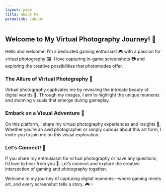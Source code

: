 ```yaml
---
layout: page
title: About Me
permalink: /about
---
```


## Welcome to My Virtual Photography Journey! 📸

Hello and welcome! I’m a dedicated gaming enthusiast 🎮 with a passion for virtual photography 🖼️. I love capturing in-game screenshots 📷 and exploring the creative possibilities that photomodes offer.

### The Allure of Virtual Photography 🌟

Virtual photography captivates me by revealing the intricate beauty of digital worlds 🎨. Through my images, I aim to highlight the unique moments and stunning visuals that emerge during gameplay.

### Embark on a Visual Adventure 👀

On this platform, I share my virtual photography experiences and insights 🚀. Whether you’re an avid photographer or simply curious about this art form, I invite you to join me on this visual exploration.

### Let’s Connect! 🤝

If you share my enthusiasm for virtual photography or have any questions, I’d love to hear from you 📩. Let’s connect and explore the creative intersection of gaming and photography together.

Welcome to my journey of capturing digital moments—where gaming meets art, and every screenshot tells a story. 🎮✨
